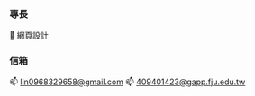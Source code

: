 ### 專長
:dog: 網頁設計

### 信箱
:mailbox: lin0968329658@gmail.com
:mailbox: 409401423@gapp.fju.edu.tw

<!--
**milkcoco/milkcoco** is a ✨ _special_ ✨ repository because its `README.md` (this file) appears on your GitHub profile.

Here are some ideas to get you started:

- 🔭 I’m currently working on ...
- 🌱 I’m currently learning ...
- 👯 I’m looking to collaborate on ...
- 🤔 I’m looking for help with ...
- 💬 Ask me about ...
- 📫 How to reach me: ...
- 😄 Pronouns: ...
- ⚡ Fun fact: ...
-->
